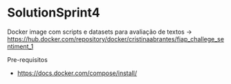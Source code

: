 # SolutionSprint4
Docker image com scripts e datasets para avaliação de textos
 -> https://hub.docker.com/repository/docker/cristinaabrantes/fiap_challege_sentiment_1

Pre-requisitos

* https://docs.docker.com/compose/install/
